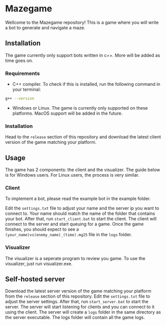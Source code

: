 # Mazegame 

Wellcome to the Mazegame repository! This is a game where you will write a bot to generate and navigate a maze.

## Installation

The game currently only support bots written in c++. More will be added as time goes on.

### Requirements

- C++ compiler. To check if this is installed, run the following command in your terminal:

```bash
g++ --version
```

- Windows or Linux. The game is currently only supported on these platforms. MacOS support will be added in the future.

### Installation

Head to the `release` section of this repository and download the latest client version of the game matching your platform.

## Usage

The game has 2 components: the client and the visualizer. The guide below is for Windows users. For Linux users, the process is very similar.

### Client

To implement a bot, please read the example bot in the example folder.

Edit the `settings.txt` file to adjust your name and the server ip you want to connect to. Your name should match the name of the folder that contains your bot. After that, run `start_client.bat` to start the client. The client will connect to the server and start queuing for a game. Once the game finishes, you should expect to see a `(your_name)vs(enemy_name)_(time).mg25` file in the `logs` folder.

### Visualizer

The visualizer is a seperate program to review you game. To use the visualizer, just run visualizer.exe.

## Self-hosted server

Download the latest server version of the game matching your platform from the `release` section of this repository. Edit the `settings.txt` file to adjust the server settings. After that, run `start_server.bat` to start the server. The server will start listening for clients and you can connect to it using the client. The server will create a `logs` folder in the same directory as the server executable. The logs folder will contain all the game logs.
